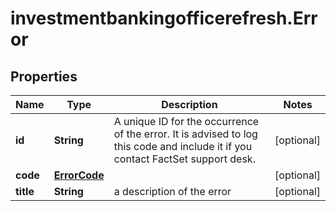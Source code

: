 # investmentbankingofficerefresh.Error

## Properties

Name | Type | Description | Notes
------------ | ------------- | ------------- | -------------
**id** | **String** | A unique ID for the occurrence of the error. It is advised to log this code and include it if you contact FactSet support desk. | [optional] 
**code** | [**ErrorCode**](ErrorCode.md) |  | [optional] 
**title** | **String** | a description of the error | [optional] 


